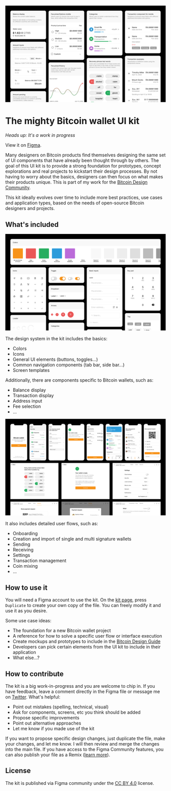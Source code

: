 
![Bitcoin wallet UI kit cover image](/assets/bitcoin-wallet-ui-kit-cover.png)

# The mighty Bitcoin wallet UI kit

_Heads up: It's a work in progress_

View it on [Figma](https://www.figma.com/community/file/916680391812923706/Bitcoin-Wallet-UI-Kit-(work-in-progress)).

Many designers on Bitcoin products find themselves designing the same set of UI components that have already been thought through by others. The goal of this UI kit is to provide a strong foundation for prototypes, concept explorations and real projects to kickstart their design processes. By not having to worry about the basics, designers can then focus on what makes their products unique. This is part of my work for the [Bitcoin Design Community](https://bitcoin.design).

This kit ideally evolves over time to include more best practices, use cases and application types, based on the needs of open-source Bitcoin designers and projects.

## What's included

![Bitcoin wallet UI kit elements](/assets/bitcoin-wallet-ui-kit-elements.png)

The design system in the kit includes the basics:

- Colors
- Icons
- General UI elements (buttons, toggles...)
- Common navigation components (tab bar, side bar...)
- Screen templates

Additionally, there are components specific to Bitcoin wallets, such as:

- Balance display
- Transaction display
- Address input
- Fee selection
- ...

![Bitcoin wallet UI kit screens](/assets/bitcoin-wallet-ui-kit-screens.png)

It also includes detailed user flows, such as:

- Onboarding
- Creation and import of single and multi signature wallets
- Sending
- Receiving
- Settings
- Transaction management
- Coin mixing
- ...

## How to use it

You will need a Figma account to use the kit. On the [kit page](https://www.figma.com/community/file/916680391812923706/Bitcoin-Wallet-UI-Kit-(work-in-progress)), press `Duplicate` to create your own copy of the file. You can freely modify it and use it as you desire.

Some use case ideas:

- The foundation for a new Bitcoin wallet project
- A reference for how to solve a specific user flow or interface execution
- Create mockups and prototypes to include in the [Bitcoin Design Guide](https://bitcoin.design/guide/)
- Developers can pick certain elements from the UI kit to include in their application
- What else...?

## How to contribute

The kit is a big work-in-progress and you are welcome to chip in. If you have feedback, leave a comment directly in the Figma file or message me on [Twitter](https://twitter.com/gbks). What's helpful:

- Point out mistakes (spelling, technical, visual)
- Ask for components, screens, etc you think should be added
- Propose specific improvements
- Point out alternative approaches
- Let me know if you made use of the kit

If you want to propose specific design changes, just duplicate the file, make your changes, and let me know. I will then review and merge the changes into the main file. If you have access to the Figma Community features, you can also publish your file as a Remix ([learn more](https://help.figma.com/hc/en-us/articles/360038510693-Guide-to-Figma-Community#Community_files)).

## License

The kit is published via Figma community under the [CC BY 4.0](https://creativecommons.org/licenses/by/4.0/) license.
